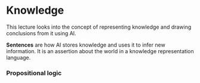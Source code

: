 # Knowledge

This lecture looks into the concept of representing knowledge and drawing conclusions from it using AI.

**Sentences** are how AI stores knowledge and uses it to infer new information. It is an assertion about the world in a knowledge representation language.


### Propositional logic


